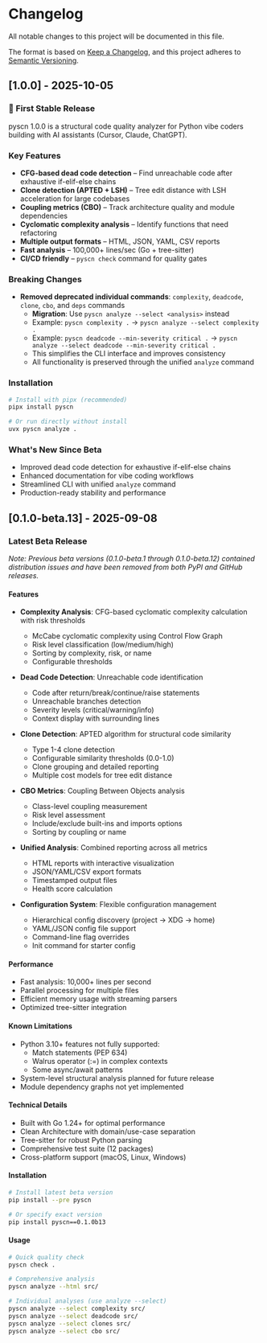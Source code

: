 # Changelog

All notable changes to this project will be documented in this file.

The format is based on [Keep a Changelog](https://keepachangelog.com/en/1.0.0/),
and this project adheres to [Semantic Versioning](https://semver.org/spec/v2.0.0.html).

## [1.0.0] - 2025-10-05

### 🎉 First Stable Release

pyscn 1.0.0 is a structural code quality analyzer for Python vibe coders building with AI assistants (Cursor, Claude, ChatGPT).

### Key Features

- **CFG-based dead code detection** – Find unreachable code after exhaustive if-elif-else chains
- **Clone detection (APTED + LSH)** – Tree edit distance with LSH acceleration for large codebases
- **Coupling metrics (CBO)** – Track architecture quality and module dependencies
- **Cyclomatic complexity analysis** – Identify functions that need refactoring
- **Multiple output formats** – HTML, JSON, YAML, CSV reports
- **Fast analysis** – 100,000+ lines/sec (Go + tree-sitter)
- **CI/CD friendly** – `pyscn check` command for quality gates

### Breaking Changes

- **Removed deprecated individual commands**: `complexity`, `deadcode`, `clone`, `cbo`, and `deps` commands
  - **Migration**: Use `pyscn analyze --select <analysis>` instead
  - Example: `pyscn complexity .` → `pyscn analyze --select complexity .`
  - Example: `pyscn deadcode --min-severity critical .` → `pyscn analyze --select deadcode --min-severity critical .`
  - This simplifies the CLI interface and improves consistency
  - All functionality is preserved through the unified `analyze` command

### Installation

```bash
# Install with pipx (recommended)
pipx install pyscn

# Or run directly without install
uvx pyscn analyze .
```

### What's New Since Beta

- Improved dead code detection for exhaustive if-elif-else chains
- Enhanced documentation for vibe coding workflows
- Streamlined CLI with unified `analyze` command
- Production-ready stability and performance

## [0.1.0-beta.13] - 2025-09-08

### Latest Beta Release

*Note: Previous beta versions (0.1.0-beta.1 through 0.1.0-beta.12) contained distribution issues and have been removed from both PyPI and GitHub releases.*

#### Features
- **Complexity Analysis**: CFG-based cyclomatic complexity calculation with risk thresholds
  - McCabe cyclomatic complexity using Control Flow Graph
  - Risk level classification (low/medium/high)
  - Sorting by complexity, risk, or name
  - Configurable thresholds

- **Dead Code Detection**: Unreachable code identification
  - Code after return/break/continue/raise statements
  - Unreachable branches detection
  - Severity levels (critical/warning/info)
  - Context display with surrounding lines

- **Clone Detection**: APTED algorithm for structural code similarity
  - Type 1-4 clone detection
  - Configurable similarity thresholds (0.0-1.0)
  - Clone grouping and detailed reporting
  - Multiple cost models for tree edit distance

- **CBO Metrics**: Coupling Between Objects analysis
  - Class-level coupling measurement
  - Risk level assessment
  - Include/exclude built-ins and imports options
  - Sorting by coupling or name

- **Unified Analysis**: Combined reporting across all metrics
  - HTML reports with interactive visualization
  - JSON/YAML/CSV export formats
  - Timestamped output files
  - Health score calculation

- **Configuration System**: Flexible configuration management
  - Hierarchical config discovery (project → XDG → home)
  - YAML/JSON config file support
  - Command-line flag overrides
  - Init command for starter config

#### Performance
- Fast analysis: 10,000+ lines per second
- Parallel processing for multiple files
- Efficient memory usage with streaming parsers
- Optimized tree-sitter integration

#### Known Limitations
- Python 3.10+ features not fully supported:
  - Match statements (PEP 634)
  - Walrus operator (:=) in complex contexts
  - Some async/await patterns
- System-level structural analysis planned for future release
- Module dependency graphs not yet implemented

#### Technical Details
- Built with Go 1.24+ for optimal performance
- Clean Architecture with domain/use-case separation
- Tree-sitter for robust Python parsing
- Comprehensive test suite (12 packages)
- Cross-platform support (macOS, Linux, Windows)

#### Installation
```bash
# Install latest beta version
pip install --pre pyscn

# Or specify exact version
pip install pyscn==0.1.0b13
```

#### Usage
```bash
# Quick quality check
pyscn check .

# Comprehensive analysis
pyscn analyze --html src/

# Individual analyses (use analyze --select)
pyscn analyze --select complexity src/
pyscn analyze --select deadcode src/
pyscn analyze --select clones src/
pyscn analyze --select cbo src/
```